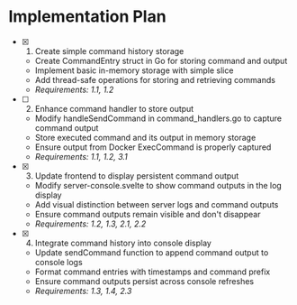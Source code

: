 # Implementation Plan

- [x] 1. Create simple command history storage



  - Create CommandEntry struct in Go for storing command and output
  - Implement basic in-memory storage with simple slice
  - Add thread-safe operations for storing and retrieving commands
  - _Requirements: 1.1, 1.2_




- [ ] 2. Enhance command handler to store output
  - Modify handleSendCommand in command_handlers.go to capture command output
  - Store executed command and its output in memory storage
  - Ensure output from Docker ExecCommand is properly captured
  - _Requirements: 1.1, 1.2, 3.1_

- [x] 3. Update frontend to display persistent command output



  - Modify server-console.svelte to show command outputs in the log display
  - Add visual distinction between server logs and command outputs
  - Ensure command outputs remain visible and don't disappear
  - _Requirements: 1.2, 1.3, 2.1, 2.2_



- [x] 4. Integrate command history into console display





  - Update sendCommand function to append command output to console logs
  - Format command entries with timestamps and command prefix
  - Ensure command outputs persist across console refreshes
  - _Requirements: 1.3, 1.4, 2.3_
